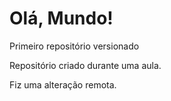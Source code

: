# Olá, Mundo!
 Primeiro repositório versionado

 Repositório criado durante uma aula.
 
 Fiz uma alteração remota.
